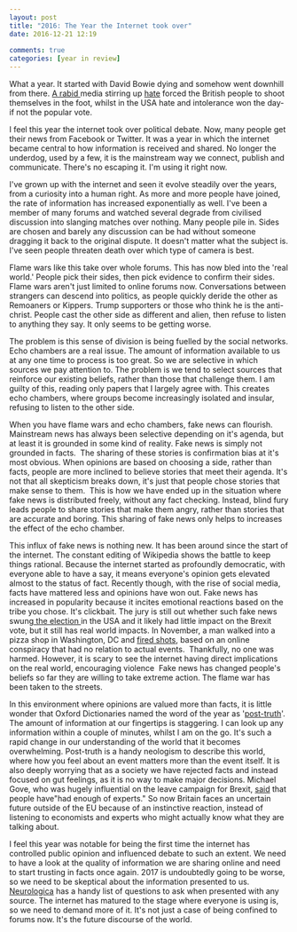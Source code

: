 ```yaml
---  
layout: post  
title: "2016: The Year the Internet took over"  
date: 2016-12-21 12:19  
  
comments: true  
categories: [year in review]  
---  
```

What a year. It started with David Bowie dying and somehow went downhill from there. <a href="/brexit-and-the-story-we-have-been-told/">A rabid </a>media stirring up <a href="/with-us-or-against-us-brexit-and-the-daily-mail/">hate</a> forced the British people to shoot themselves in the foot, whilst in the USA hate and intolerance won the day- if not the popular vote.  

I feel this year the internet took over political debate. Now, many people get their news from Facebook or Twitter. It was a year in which the internet became central to how information is received and shared. No longer the underdog, used by a few, it is the mainstream way we connect, publish and communicate. There's no escaping it. I'm using it right now.  
<!--more-->  

I've grown up with the internet and seen it evolve steadily over the years, from a curiosity into a human right. As more and more people have joined, the rate of information has increased exponentially as well. I've been a member of many forums and watched several degrade from civilised discussion into slanging matches over nothing. Many people pile in. Sides are chosen and barely any discussion can be had without someone dragging it back to the original dispute. It doesn't matter what the subject is. I've seen people threaten death over which type of camera is best.  

Flame wars like this take over whole forums. This has now bled into the 'real world.' People pick their sides, then pick evidence to confirm their sides. Flame wars aren't just limited to online forums now. Conversations between strangers can descend into politics, as people quickly deride the other as Remoaners or Kippers. Trump supporters or those who think he is the anti-christ. People cast the other side as different and alien, then refuse to listen to anything they say. It only seems to be getting worse.  

The problem is this sense of division is being fuelled by the social networks. Echo chambers are a real issue. The amount of information available to us at any one time to process is too great. So we are selective in which sources we pay attention to. The problem is we tend to select sources that reinforce our existing beliefs, rather than those that challenge them. I am guilty of this, reading only papers that I largely agree with. This creates echo chambers, where groups become increasingly isolated and insular, refusing to listen to the other side.  

When you have flame wars and echo chambers, fake news can flourish. Mainstream news has always been selective depending on it's agenda, but at least it is grounded in some kind of reality. Fake news is simply not grounded in facts.  The sharing of these stories is confirmation bias at it's most obvious. When opinions are based on choosing a side, rather than facts, people are more inclined to believe stories that meet their agenda. It's not that all skepticism breaks down, it's just that people chose stories that make sense to them.  This is how we have ended up in the situation where fake news is distributed freely, without any fact checking. Instead, blind fury leads people to share stories that make them angry, rather than stories that are accurate and boring. This sharing of fake news only helps to increases the effect of the echo chamber.  

This influx of fake news is nothing new. It has been around since the start of the internet. The constant editing of Wikipedia shows the battle to keep things rational. Because the internet started as profoundly democratic, with everyone able to have a say, it means everyone's opinion gets elevated almost to the status of fact. Recently though, with the rise of social media, facts have mattered less and opinions have won out. Fake news has increased in popularity because it incites emotional reactions based on the tribe you chose. It's clickbait. The jury is still out whether such fake news swung<a href="http://www.cnbc.com/2016/12/08/sheryl-sandberg-on-facebook-and-fake-news-we-dont-think-it-swayed-the-election.html"> the election </a>in the USA and it likely had little impact on the Brexit vote, but it still has real world impacts. In November, a man walked into a pizza shop in Washington, DC and <a href="http://www.vox.com/policy-and-politics/2016/12/5/13842258/pizzagate-comet-ping-pong-fake-news">fired shots</a>, based on an online conspiracy that had no relation to actual events.  Thankfully, no one was harmed. However, it is scary to see the internet having direct implications on the real world, encouraging violence  Fake news has changed people's beliefs so far they are willing to take extreme action. The flame war has been taken to the streets.  

In this environment where opinions are valued more than facts, it is little wonder that Oxford Dictionaries named the word of the year as '<a href="https://en.oxforddictionaries.com/word-of-the-year/word-of-the-year-2016">post-truth</a>'. The amount of information at our fingertips is staggering. I can look up any information within a couple of minutes, whilst I am on the go. It's such a rapid change in our understanding of the world that it becomes overwhelming. Post-truth is a handy neologism to describe this world, where how you feel about an event matters more than the event itself. It is also deeply worrying that as a society we have rejected facts and instead focused on gut feelings, as it is no way to make major decisions. Michael Gove, who was hugely influential on the leave campaign for Brexit, <a href="http://www.huffingtonpost.co.uk/entry/michael-gove-experts-economists-andrew-marr-obr-ifs-nigel-farage_uk_583abe45e4b0207d19184080">said</a> that people have"had enough of experts." So now Britain faces an uncertain future outside of the EU because of an instinctive reaction, instead of listening to economists and experts who might actually know what they are talking about.  

I feel this year was notable for being the first time the internet has controlled public opinion and influenced debate to such an extent. We need to have a look at the quality of information we are sharing online and need to start trusting in facts once again. 2017 is undoubtedly going to be worse, so we need to be skeptical about the information presented to us. <a href="http://theness.com/neurologicablog/index.php/skeptical-questions-everyone-should-ask/">Neurologica</a> has a handy list of questions to ask when presented with any source. The internet has matured to the stage where everyone is using is, so we need to demand more of it. It's not just a case of being confined to forums now. It's the future discourse of the world.  
